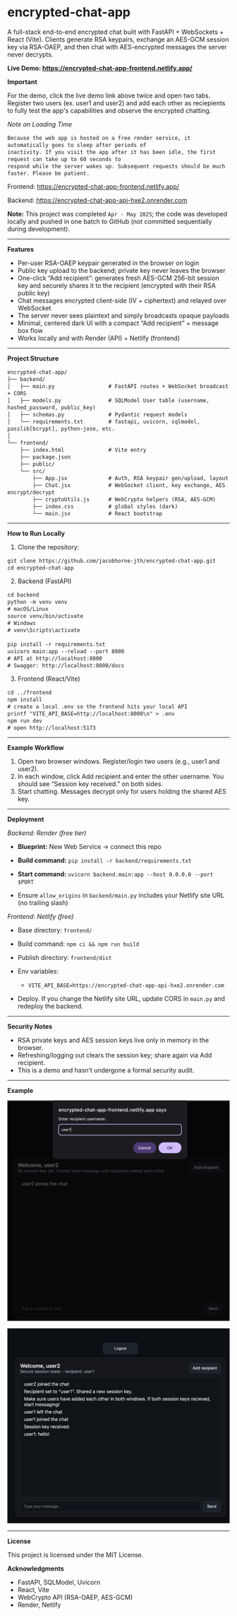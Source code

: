 # encrypted-chat-app

A full-stack end-to-end encrypted chat built with FastAPI + WebSockets + React (Vite).
Clients generate RSA keypairs, exchange an AES-GCM session key via RSA-OAEP, and then chat with AES-encrypted messages the server never decrypts.

**Live Demo: https://encrypted-chat-app-frontend.netlify.app/**

**Important**

For the demo, click the live demo link above twice and open two tabs. Register two users (ex. user1 and user2) and add each other as reciepients to fully test the app's capabilities and observe the encrypted chatting.


_Note on Loading Time_
```text
Because the web app is hosted on a free render service, it automatically goes to sleep after periods of
inactivity. If you visit the app after it has been idle, the first request can take up to 60 seconds to
respond while the server wakes up. Subsequent requests should be much faster. Please be patient.
```

Frontend: https://encrypted-chat-app-frontend.netlify.app/

Backend: https://encrypted-chat-app-api-hxe2.onrender.com


**Note:** This project was completed `Apr - May 2025`; the code was developed locally and pushed in one batch to GitHub (not committed sequentially during development).


---

**Features**
- Per-user RSA-OAEP keypair generated in the browser on login
- Public key upload to the backend; private key never leaves the browser
- One-click “Add recipient”: generates fresh AES-GCM 256-bit session key and
securely shares it to the recipient (encrypted with their RSA public key)
- Chat messages encrypted client-side (IV + ciphertext) and relayed over WebSocket
- The server never sees plaintext and simply broadcasts opaque payloads
- Minimal, centered dark UI with a compact “Add recipient” + message box flow
- Works locally and with Render (API) + Netlify (frontend)

---

**Project Structure**
```text
encrypted-chat-app/
├── backend/
│   ├── main.py                 # FastAPI routes + WebSocket broadcast + CORS
│   ├── models.py               # SQLModel User table (username, hashed_password, public_key)
│   ├── schemas.py              # Pydantic request models
│   └── requirements.txt        # fastapi, uvicorn, sqlmodel, passlib[bcrypt], python-jose, etc.
│
└── frontend/
    ├── index.html              # Vite entry
    ├── package.json
    ├── public/
    └── src/
        ├── App.jsx             # Auth, RSA keypair gen/upload, layout
        ├── Chat.jsx            # WebSocket client, key exchange, AES encrypt/decrypt
        ├── cryptoUtils.js      # WebCrypto helpers (RSA, AES-GCM)
        ├── index.css           # global styles (dark)
        └── main.jsx            # React bootstrap
```

---

**How to Run Locally**

1. Clone the repository:
```text
git clone https://github.com/jacobhorne-jth/encrypted-chat-app.git
cd encrypted-chat-app
```
2. Backend (FastAPI)
```text
cd backend
python -m venv venv
# macOS/Linux
source venv/bin/activate
# Windows
# venv\Scripts\activate

pip install -r requirements.txt
uvicorn main:app --reload --port 8000
# API at http://localhost:8000
# Swagger: http://localhost:8000/docs
```
3. Frontend (React/Vite)
```text
cd ../frontend
npm install
# create a local .env so the frontend hits your local API
printf "VITE_API_BASE=http://localhost:8000\n" > .env
npm run dev
# open http://localhost:5173
```

---


**Example Workflow**

1. Open two browser windows. Register/login two users (e.g., user1 and user2).
2. In each window, click Add recipient and enter the other username.
You should see “Session key received.” on both sides.
3. Start chatting. Messages decrypt only for users holding the shared AES key.


---

**Deployment**

_Backend: Render (free tier)_

- **Blueprint:** New Web Service → connect this repo

- **Build command:**
`pip install -r backend/requirements.txt`

- **Start command:**
`uvicorn backend.main:app --host 0.0.0.0 --port $PORT`

- Ensure `allow_origins` in `backend/main.py` includes your Netlify site URL (no trailing slash)

_Frontend: Netlify (free)_

- Base directory: `frontend/`

- Build command: `npm ci && npm run build`

- Publish directory: `frontend/dist`

- Env variables:

  - `VITE_API_BASE=https://encrypted-chat-app-api-hxe2.onrender.com`

- Deploy. If you change the Netlify site URL, update CORS in `main.py` and redeploy the backend.


---


**Security Notes**
- RSA private keys and AES session keys live only in memory in the browser.
- Refreshing/logging out clears the session key; share again via Add recipient.
- This is a demo and hasn’t undergone a formal security audit.

---

**Example**

![Add Recipient Preview](images/encryptedimage1.png)

![Encrypted Chat Preview](images/encryptedimage2.png)


---

**License**

This project is licensed under the MIT License.

**Acknowledgments**
- FastAPI, SQLModel, Uvicorn
- React, Vite
- WebCrypto API (RSA-OAEP, AES-GCM)
- Render, Netlify
